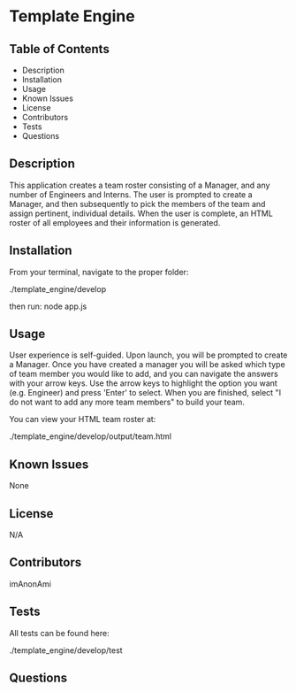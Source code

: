 # Template Engine

## Table of Contents

* Description
* Installation
* Usage
* Known Issues
* License
* Contributors
* Tests
* Questions

## Description
This application creates a team roster consisting of a Manager, and any number of Engineers and Interns. The user is prompted to create a Manager, and then subsequently to pick the members of the team and assign pertinent, individual details. When the user is complete, an HTML roster of all employees and their information is generated.

## Installation
From your terminal, navigate to the proper folder:

./template_engine/develop

then run:  node app.js  

## Usage
User experience is self-guided. Upon launch, you will be prompted to create a Manager. Once you have created a manager you will be asked which type of team member you would like to add, and you can navigate the answers with your arrow keys. Use the arrow keys to highlight the option you want (e.g. Engineer) and press 'Enter' to select. When you are finished, select "I do not want to add any more team members" to build your team.

You can view your HTML team roster at:

./template_engine/develop/output/team.html

## Known Issues
None

## License
N/A

## Contributors
imAnonAmi

## Tests
All tests can be found here:

./template_engine/develop/test

## Questions

